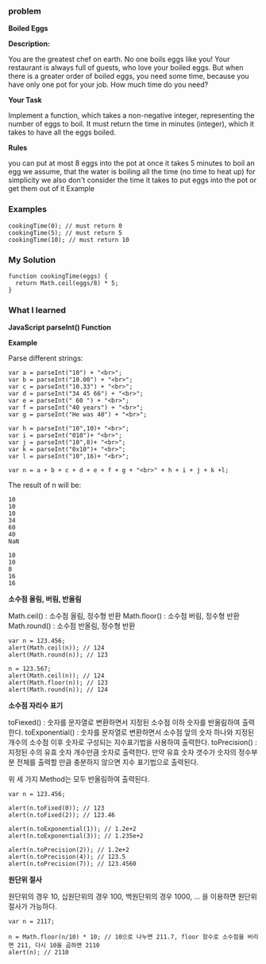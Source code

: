 ### problem 
__Boiled Eggs__

__Description:__

You are the greatest chef on earth. No one boils eggs like you! Your restaurant is always full of guests, who love your boiled eggs. But when there is a greater order of boiled eggs, you need some time, because you have only one pot for your job. How much time do you need?

__Your Task__

Implement a function, which takes a non-negative integer, representing the number of eggs to boil. It must return the time in minutes (integer), which it takes to have all the eggs boiled.

__Rules__

you can put at most 8 eggs into the pot at once
it takes 5 minutes to boil an egg
we assume, that the water is boiling all the time (no time to heat up)
for simplicity we also don't consider the time it takes to put eggs into the pot or get them out of it
Example

### Examples

	cookingTime(0); // must return 0
	cookingTime(5); // must return 5
	cookingTime(10); // must return 10

### My Solution

	function cookingTime(eggs) {
	  return Math.ceil(eggs/8) * 5;
	}

### What I learned

__JavaScript parseInt() Function__

__Example__

Parse different strings:

	var a = parseInt("10") + "<br>";
	var b = parseInt("10.00") + "<br>";
	var c = parseInt("10.33") + "<br>";
	var d = parseInt("34 45 66") + "<br>";
	var e = parseInt(" 60 ") + "<br>";
	var f = parseInt("40 years") + "<br>";
	var g = parseInt("He was 40") + "<br>";

	var h = parseInt("10",10)+ "<br>";
	var i = parseInt("010")+ "<br>";
	var j = parseInt("10",8)+ "<br>";
	var k = parseInt("0x10")+ "<br>";
	var l = parseInt("10",16)+ "<br>";

	var n = a + b + c + d + e + f + g + "<br>" + h + i + j + k +l;

The result of n will be:

	10
	10
	10
	34
	60
	40
	NaN

	10
	10
	8
	16
	16


__소수점 올림, 버림, 반올림__

Math.ceil() : 소수점 올림, 정수형 반환
Math.floor() : 소수점 버림, 정수형 반환
Math.round() : 소수점 반올림, 정수형 반환

	var n = 123.456;
	alert(Math.ceil(n)); // 124
	alert(Math.round(n)); // 123

	n = 123.567;
	alert(Math.ceil(n)); // 124
	alert(Math.floor(n)); // 123
	alert(Math.round(n)); // 124 

__소수점 자리수 표기__

toFiexed() : 숫자를 문자열로 변환하면서 지정된 소수점 이하 숫자를 반올림하여 출력한다.
toExponential() : 숫자를 문자열로 변환하면서 소수점 앞의 숫자 하나와 지정된 개수의 소수점 이후 숫자로 구성되는 지수표기법을 사용하여 출력한다. 
toPrecision() : 지정된 수의 유효 숫자 개수만큼 숫자로 출력한다. 만약 유효 숫자 갯수가 숫자의 정수부분 전체를 출력할 만큼 충분하지 않으면 지수 표기법으로 출력된다. 

위 세 가지 Method는 모두 반올림하여 출력된다. 

	var n = 123.456;

	alert(n.toFixed(0)); // 123
	alert(n.toFixed(2)); // 123.46	

	alert(n.toExponential(1)); // 1.2e+2
	alert(n.toExponential(3)); // 1.235e+2

	alert(n.toPrecision(2)); // 1.2e+2
	alert(n.toPrecision(4)); // 123.5
	alert(n.toPrecision(7)); // 123.4560 


__원단위 절사__

원단위의 경우 10, 십원단위의 경우 100, 백원단위의 경우 1000, ... 을 이용하면 원단위 절사가 가능하다. 

	var n = 2117;

	n = Math.floor(n/10) * 10; // 10으로 나누면 211.7, floor 함수로 소수점을 버리면 211, 다시 10을 곱하면 2110
	alert(n); // 2110 
